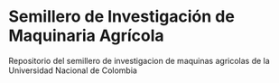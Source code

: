 # Semillero de Investigación de Maquinaria Agrícola
Repositorio del semillero de investigacion de maquinas agricolas de la Universidad Nacional de Colombia
